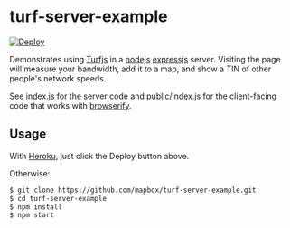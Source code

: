 # turf-server-example

[![Deploy](https://www.herokucdn.com/deploy/button.png)](https://heroku.com/deploy)

Demonstrates using [Turfjs](https://github.com/Turfjs/turf) in a [nodejs](http://nodejs.org/)
[expressjs](http://expressjs.com/) server. Visiting the page will measure your bandwidth, add it to a map,
and show a TIN of other people's network speeds.

See [index.js](index.js) for the server code and [public/index.js](public/index.js)
for the client-facing code that works with [browserify](http://browserify.org/).

## Usage

With [Heroku](https://www.heroku.com/), just click the Deploy button above.

Otherwise:

```sh
$ git clone https://github.com/mapbox/turf-server-example.git
$ cd turf-server-example
$ npm install
$ npm start
```
